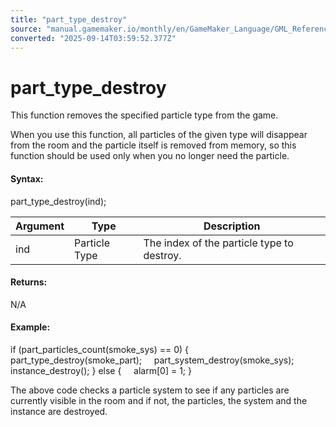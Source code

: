 ```yaml
---
title: "part_type_destroy"
source: "manual.gamemaker.io/monthly/en/GameMaker_Language/GML_Reference/Drawing/Particles/Particle_Types/part_type_destroy.htm"
converted: "2025-09-14T03:59:52.377Z"
---
```


# part\_type\_destroy

This function removes the specified particle type from the game.

When you use this function, all particles of the given type will disappear from the room and the particle itself is removed from memory, so this function should be used only when you no longer need the particle.

#### Syntax:

part\_type\_destroy(ind);

| Argument | Type | Description |
| --- | --- | --- |
| ind | Particle Type | The index of the particle type to destroy. |

#### Returns:

N/A

#### Example:

if (part\_particles\_count(smoke\_sys) == 0)
{
    part\_type\_destroy(smoke\_part);
    part\_system\_destroy(smoke\_sys);
    instance\_destroy();
}
else
{
    alarm\[0\] = 1;
}

The above code checks a particle system to see if any particles are currently visible in the room and if not, the particles, the system and the instance are destroyed.